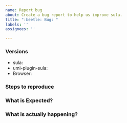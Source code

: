 ```yaml
---
name: Report bug
about: Create a bug report to help us improve sula.
title: ":beetle: Bug: "
labels: ''
assignees: ''

---
```


<!--
- Try to search for your issue, it may have already been answered or even fixed in the development version.

- Check if the issue is reproducible with the latest stable version of sula or umi-plugin-sula. If you are using a pre-release, please indicate the specific version you are using.

- It is **required** that you clearly describe the steps necessary to reproduce the issue you are running into. Issues with no clear repro steps will not be triaged. If an issue labeled "need repro" receives no further input from the issue author for more than 5 days, it will be closed.

- If your issue is resolved but still open, don’t hesitate to close it. In case you found a solution by yourself, it could be helpful to explain how you fixed it.
-->

### Versions

- sula:
- umi-plugin-sula:
- Browser:

### Steps to reproduce

### What is Expected?

### What is actually happening?
